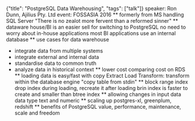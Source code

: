 {"title": "PostgreSQL Data Warehousing", "tags": ["talk"]}
speaker: Ron Dunn, Ajilius Pty. Ltd
event: FOSSASIA 2016
** formerly from MS handling SQL Server
"There is no zealot more fervent than a reformed sinner"
** dataware house/BI is an easier sell for switching to PostgreSQL
no need to worry about in-house applications
most BI applications use an internal database
** use cases for data warehouse
 * integrate data from multiple systems
 * integrate external and internal data
 * standardise data to common truth
 * analyze data in historical context
** lower cost
comparing cost on RDS
** loading data is easy/fast with copy
Extract Load Transform: transform within the database engine
"copy table from stdin"
** block range index
drop index during loading, recreate it after loading
brin index is faster to create and smaller than btree index
** allowing changes in input data
data type text and numeric
** scaling up
postgres-xl, greenplum, redshift
** benefits of PostgreSQL
value, performance, maintenance, scale and freedom

